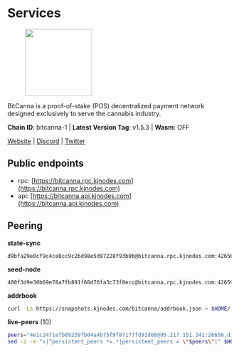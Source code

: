 # Services

<figure><img src="https://raw.githubusercontent.com/kj89/testnet_manuals/main/pingpub/logos/bitcanna.png" width="150" alt=""><figcaption></figcaption></figure>

BitCanna is a proof-of-stake (POS) decentralized payment network designed exclusively to serve the cannabis industry. 

**Chain ID**: bitcanna-1 | **Latest Version Tag**: v1.5.3 | **Wasm**: OFF

[Website](https://www.bitcanna.io) | [Discord](https://discord.gg/9AVrzaVQvs) | [Twitter](https://twitter.com/BitCannaGlobal)


## Public endpoints

* rpc: [https://bitcanna.rpc.kjnodes.com](https://bitcanna.rpc.kjnodes.com)
* api: [https://bitcanna.api.kjnodes.com](https://bitcanna.api.kjnodes.com)

## Peering

**state-sync**

```text
d9bfa29e0cf9c4ce0cc9c26d98e5d97228f93b0b@bitcanna.rpc.kjnodes.com:42656
```

**seed-node**

```text
400f3d9e30b69e78a7fb891f60d76fa3c73f0ecc@bitcanna.rpc.kjnodes.com:42659
```

**addrbook**
```bash
curl -Ls https://snapshots.kjnodes.com/bitcanna/addrbook.json > $HOME/.bcna/config/addrbook.json
```

**live-peers** (10)
```bash
peers="4e1c2471efb89239fb04a4b75f9f87177fd91d00@95.217.151.241:26656,d16080503125692e49e7d43275c5de1e48bfff1f@5.9.50.59:26656,751513c7cd42a2565c37ab482bbe66f4d92c2740@136.244.106.130:26656,9065a2ebd940ad44e2955361fe27809b9f6e2765@159.148.31.234:26656,90ee680b1738344354c48c23ba1e1fd68e071d80@142.132.248.138:26696,d9bfa29e0cf9c4ce0cc9c26d98e5d97228f93b0b@65.109.88.38:42656,881b4ec9a1d37587c44476a22c0864b08b1c88fe@195.3.221.21:13056,320d0d38559140608b72a361db44b2a8f14bf0d1@107.181.229.154:16656,88c6b1fa1c7fef98b4449b769eb2705476586664@65.109.92.241:21326,846fca7d90fdc1ddbcf1892a0b6338a44e93b76d@65.108.0.93:36656"
sed -i -e "s|^persistent_peers *=.*|persistent_peers = \"$peers\"|" $HOME/.bcna/config/config.toml
```
